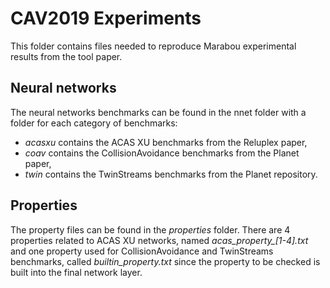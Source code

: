 # CAV2019 Experiments

This folder contains files needed to reproduce Marabou experimental results from
the tool paper. 

## Neural networks
The neural networks benchmarks can be found in the nnet folder with a
folder for each category of benchmarks:

 - *acasxu*  contains the ACAS XU benchmarks from the Reluplex paper,
 - *coav*    contains the CollisionAvoidance benchmarks from the Planet paper,
 - *twin*    contains the TwinStreams benchmarks from the Planet repository.

## Properties
The property files can be found in the *properties* folder. There are 4
properties related to ACAS XU networks, named *acas_property_[1-4].txt* and one
property used for CollisionAvoidance and TwinStreams benchmarks, called
*builtin_property.txt* since the property to be checked is built into the
final network layer.
